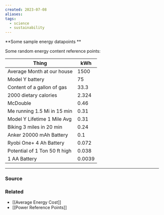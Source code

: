 ```yaml
---
created: 2023-07-08
aliases: 
tags:
  - science
  - sustainability
---
```

**Some sample energy datapoints **

Some random energy content reference points:

| Thing | kWh |
| --- | --- |
| Average Month at our house | 1500 |
| Model Y battery | 75 |
| Content of a gallon of gas | 33.3 |
| 2000 dietary calories | 2.324 |
| McDouble | 0.46 |
| Me running 1.5 Mi in 15 min  | 0.31 |
| Model Y Lifetime 1 Mile Avg | 0.31 |
| Biking 3 miles in 20 min  | 0.24 |
| Anker 20000 mAh Battery | 0.1 |
| Ryobi One+ 4 Ah Battery | 0.072 |
| Potential of 1 Ton 50 ft high | 0.038 |
| 1 AA Battery | 0.0039 |

****
### Source

### Related
- [[Average Energy Cost]]
- [[Power Reference Points]]